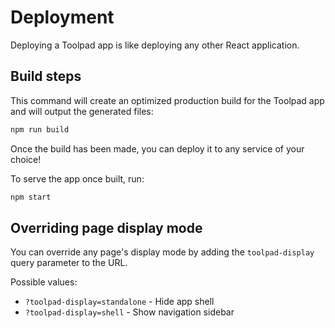 # Deployment

<p class="description">Deploying a Toolpad app is like deploying any other React application.</p>

## Build steps

This command will create an optimized production build for the Toolpad app and will output the generated files:

```sh
npm run build
```

Once the build has been made, you can deploy it to any service of your choice!

To serve the app once built, run:

```sh
npm start
```

## Overriding page display mode

You can override any page's display mode by adding the `toolpad-display` query parameter to the URL.

Possible values:

- `?toolpad-display=standalone` - Hide app shell
- `?toolpad-display=shell` - Show navigation sidebar
